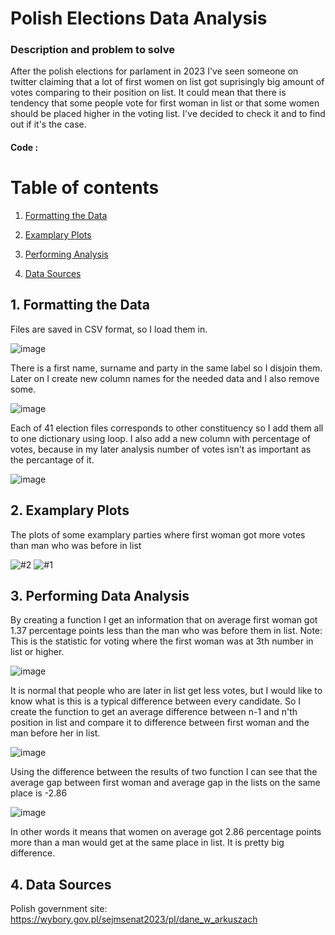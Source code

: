 # Polish Elections Data Analysis
### Description and problem to solve
After the polish elections for parlament in 2023 I've seen someone on twitter claiming that a lot of first women on list got suprisingly big amount of votes comparing to their position on list. It could mean that there is tendency that some people vote for first woman in list or that some women should be placed higher in the voting list.
I've decided to check it and to find out if it's the case. 
#### Code : 
# Table of contents
1. [Formatting the Data](#section1)

2. [Examplary Plots](#section2)

3. [Performing Analysis](#section3)
    
4. [Data Sources](#section4)



## 1. Formatting the Data <a name="section1"></a>
Files are saved in CSV format, so I load them in.

![image](https://github.com/Wiko55/Projects/assets/139919714/be4b0227-0a12-4802-8597-1ea2e4e2f2d9)

There is a first name, surname and party in the same label so I disjoin them. Later on I create new column names for the needed data and I also remove some.

![image](https://github.com/Wiko55/Projects/assets/139919714/25b74055-ded0-4826-ac73-04ba4ef35cd6)

Each of 41 election files corresponds to other constituency so I add them all to one dictionary using loop. I also add a new column with percentage of votes, because in my later analysis number of votes isn't as important as the percantage of it.

![image](https://github.com/Wiko55/Projects/assets/139919714/8b410bd9-efca-4221-9818-ead5452ec66f)


## 2. Examplary Plots <a name="section2"></a>
The plots of some examplary parties where first woman got more votes than man who was before in list

![#2](https://github.com/Wiko55/Projects/assets/139919714/95ffe77e-149f-4324-9fcc-6abcef9609dd)
![#1](https://github.com/Wiko55/Projects/assets/139919714/d0fd0761-5a1d-4540-98d4-86b04fc63192)

## 3. Performing Data Analysis <a name="section3"></a>
By creating a function I get an information that on average first woman got 1.37 percentage points less than the man who was before them in list. 
Note: This is the statistic for voting where the first woman was at 3th number in list or higher.

![image](https://github.com/Wiko55/Projects/assets/139919714/16bb341c-c922-42b2-bd53-e3a10ed5739e)

It is normal that people who are later in list get less votes, but I would like to know what is this is a typical difference between every candidate.
So I create the function to get an average difference between n-1 and n'th position in list and compare it to difference between first woman and the man before her in list.

![image](https://github.com/Wiko55/Projects/assets/139919714/e0547a5d-70c8-413e-a453-415939d5cb08)

Using the difference between the results of two function I can see that the average gap between first woman and average gap in the lists on the same place is -2.86

![image](https://github.com/Wiko55/Projects/assets/139919714/7dc8b6cd-28fe-4109-ab0d-acc83b64b9f8)

In other words it means that women on average got 2.86 percentage points more than a man would get at the same place in list. It is pretty big difference.

## 4. Data Sources <a name="section4"></a>
Polish government site: https://wybory.gov.pl/sejmsenat2023/pl/dane_w_arkuszach
